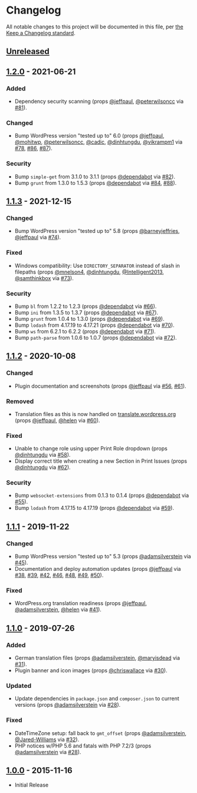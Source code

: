 # Changelog

All notable changes to this project will be documented in this file, per [the Keep a Changelog standard](http://keepachangelog.com/).

## [Unreleased]

## [1.2.0] - 2021-06-21
### Added
- Dependency security scanning (props [@jeffpaul](https://github.com/jeffpaul), [@peterwilsoncc](https://github.com/peterwilsoncc) via [#81](https://github.com/10up/eight-day-week/pull/81)).

### Changed
- Bump WordPress version "tested up to" 6.0 (props [@jeffpaul](https://github.com/jeffpaul), [@mohitwp](https://github.com/mohitwp), [@peterwilsoncc](https://github.com/peterwilsoncc), [@cadic](https://github.com/cadic), [@dinhtungdu](https://github.com/dinhtungdu), [@vikrampm1](https://github.com/vikrampm1) via [#78](https://github.com/10up/eight-day-week/pull/78), [#86](https://github.com/10up/eight-day-week/pull/86), [#87](https://github.com/10up/eight-day-week/pull/87)).

### Security
- Bump `simple-get` from 3.1.0 to 3.1.1 (props [@dependabot](https://github.com/apps/dependabot) via [#82](https://github.com/10up/eight-day-week/pull/82)).
- Bump `grunt` from 1.3.0 to 1.5.3 (props [@dependabot](https://github.com/apps/dependabot) via [#84](https://github.com/10up/eight-day-week/pull/84), [#88](https://github.com/10up/eight-day-week/pull/88)).

## [1.1.3] - 2021-12-15
### Changed
- Bump WordPress version "tested up to" 5.8 (props [@barneyjeffries](https://github.com/barneyjeffries), [@jeffpaul](https://github.com/jeffpaul) via [#74](https://github.com/10up/eight-day-week/pull/74)).

### Fixed
- Windows compatibility: Use `DIRECTORY_SEPARATOR` instead of slash in filepaths (props [@mnelson4](https://github.com/mnelson4), [@dinhtungdu](https://github.com/dinhtungdu), [@Intelligent2013](https://github.com/Intelligent2013), [@samthinkbox](https://github.com/samthinkbox) via [#73](https://github.com/10up/eight-day-week/pull/73)).

### Security
- Bump `bl` from 1.2.2 to 1.2.3 (props [@dependabot](https://github.com/apps/dependabot) via [#66](https://github.com/10up/eight-day-week/pull/66)).
- Bump `ini` from 1.3.5 to 1.3.7 (props [@dependabot](https://github.com/apps/dependabot) via [#67](https://github.com/10up/eight-day-week/pull/67)).
- Bump `grunt` from 1.0.4 to 1.3.0 (props [@dependabot](https://github.com/apps/dependabot) via [#69](https://github.com/10up/eight-day-week/pull/69)).
- Bump `lodash` from 4.17.19 to 4.17.21 (props [@dependabot](https://github.com/apps/dependabot) via [#70](https://github.com/10up/eight-day-week/pull/70)).
- Bump `ws` from 6.2.1 to 6.2.2 (props [@dependabot](https://github.com/apps/dependabot) via [#71](https://github.com/10up/eight-day-week/pull/71)).
- Bump `path-parse` from 1.0.6 to 1.0.7 (props [@dependabot](https://github.com/apps/dependabot) via [#72](https://github.com/10up/eight-day-week/pull/72)).

## [1.1.2] - 2020-10-08
### Changed
- Plugin documentation and screenshots (props [@jeffpaul](https://github.com/jeffpaul) via [#56](https://github.com/10up/eight-day-week/pull/56), [#61](https://github.com/10up/eight-day-week/pull/61)).

### Removed
- Translation files as this is now handled on [translate.wordpress.org](https://translate.wordpress.org/projects/wp-plugins/eight-day-week-print-workflow/) (props [@jeffpaul](https://github.com/jeffpaul), [@helen](https://github.com/helen) via [#60](https://github.com/10up/eight-day-week/pull/60)).

### Fixed
- Unable to change role using upper Print Role dropdown (props [@dinhtungdu](https://github.com/dinhtungdu) via [#58](https://github.com/10up/eight-day-week/pull/58)).
- Display correct title when creating a new Section in Print Issues (props [@dinhtungdu](https://github.com/dinhtungdu) via [#62](https://github.com/10up/eight-day-week/pull/62)).

### Security
- Bump `websocket-extensions` from 0.1.3 to 0.1.4 (props [@dependabot](https://github.com/apps/dependabot) via [#55](https://github.com/10up/eight-day-week/pull/55)).
- Bump `lodash` from 4.17.15 to 4.17.19 (props [@dependabot](https://github.com/apps/dependabot) via [#59](https://github.com/10up/eight-day-week/pull/59)).

## [1.1.1] - 2019-11-22
### Changed
- Bump WordPress version "tested up to" 5.3 (props [@adamsilverstein](https://github.com/adamsilverstein) via [#45](https://github.com/10up/eight-day-week/pull/45)).
- Documentation and deploy automation updates (props [@jeffpaul](https://github.com/jeffpaul) via [#38](https://github.com/10up/eight-day-week/pull/38), [#39](https://github.com/10up/eight-day-week/pull/39), [#42](https://github.com/10up/eight-day-week/pull/42), [#46](https://github.com/10up/eight-day-week/pull/46), [#48](https://github.com/10up/eight-day-week/pull/48), [#49](https://github.com/10up/eight-day-week/pull/49), [#50](https://github.com/10up/eight-day-week/pull/50)).

### Fixed
- WordPress.org translation readiness (props [@jeffpaul](https://github.com/jeffpaul), [@adamsilverstein](https://github.com/adamsilverstein), [@helen](https://github.com/helen) via [#41](https://github.com/10up/eight-day-week/pull/41)).

## [1.1.0] - 2019-07-26
### Added
- German translation files (props [@adamsilverstein](https://github.com/adamsilverstein), [@maryisdead](https://github.com/maryisdead) via [#31](https://github.com/10up/eight-day-week/pull/31)).
- Plugin banner and icon images (props [@chriswallace](https://github.com/chriswallace) via [#30](https://github.com/10up/eight-day-week/pull/30)).

### Updated
- Update dependencies in `package.json` and `composer.json` to current versions (props [@adamsilverstein](https://github.com/adamsilverstein) via [#28](https://github.com/10up/eight-day-week/pull/28)).

### Fixed
- DateTimeZone setup: fall back to `gmt_offset` (props [@adamsilverstein](https://github.com/adamsilverstein), [@Jared-Williams](https://github.com/Jared-Williams) via [#32](https://github.com/10up/eight-day-week/pull/32)).
- PHP notices w/PHP 5.6 and fatals with PHP 7.2/3 (props [@adamsilverstein](https://github.com/adamsilverstein) via [#28](https://github.com/10up/eight-day-week/pull/28)).

## [1.0.0] - 2015-11-16
- Initial Release

[Unreleased]: https://github.com/10up/eight-day-week/compare/trunk...develop
[1.2.0]: https://github.com/10up/eight-day-week/compare/1.1.3...1.2.0
[1.1.3]: https://github.com/10up/eight-day-week/compare/1.1.2...1.1.3
[1.1.2]: https://github.com/10up/eight-day-week/compare/1.1.1...1.1.2
[1.1.1]: https://github.com/10up/eight-day-week/compare/1.1.0...1.1.1
[1.1.0]: https://github.com/10up/eight-day-week/compare/9057a7f...1.1.0
[1.0.0]: https://github.com/10up/eight-day-week/commit/9057a7f310068676ef8a15e0ba0a395273f1cb98
